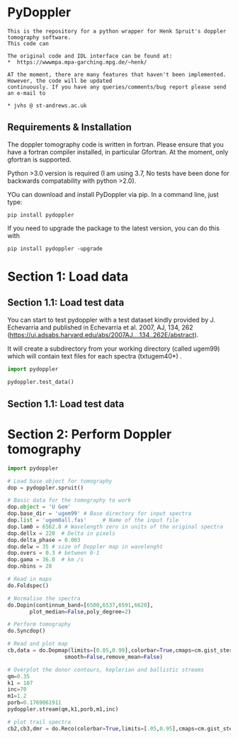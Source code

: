 # PyDoppler

    This is the repository for a python wrapper for Henk Spruit's doppler tomography software.
    This code can

    The original code and IDL interface can be found at:
    *  https://wwwmpa.mpa-garching.mpg.de/~henk/

    AT the moment, there are many features that haven't been implemented. However, the code will be updated
    continuously. If you have any queries/comments/bug report please send an e-mail to

    * jvhs @ st-andrews.ac.uk

  ## Requirements & Installation

  The doppler tomography code is written in fortran. Please ensure that you have a fortran compiler installed, in particular Gfortran.
  At the moment, only gfortran is supported.


  Python >3.0 version is required (I am using 3.7, No tests have been done for backwards compatability with python >2.0).

  YOu can download and install PyDoppler via pip. In a command line, just type:

  ```
  pip install pydoppler
  ```

  If you need to upgrade the package to the latest version, you can do this with
  ```
  pip install pydoppler -upgrade
  ```


  #  Section 1: Load data

  ##  Section 1.1: Load test data

  You can start to test pydoppler with a test dataset kindly provided by J. Echevarria and published
  in Echevarria et al. 2007, AJ, 134, 262 (https://ui.adsabs.harvard.edu/abs/2007AJ....134..262E/abstract).

  It will create a subdirectory from your working directory (called ugem99) which will contain text files
  for each spectra (txtugem40*) .
  ```python
  import pydoppler

  pydoppler.test_data()

  ```
  ##  Section 1.1: Load test data

  #  Section 2: Perform Doppler tomography


  ```python
  import pydoppler

  # Load base object for tomography
  dop = pydoppler.spruit()

  # Basic data for the tomography to work
  dop.object = 'U Gem'
  dop.base_dir = 'ugem99' # Base directory for input spectra
  dop.list = 'ugem0all.fas'		# Name of the input file
  dop.lam0 = 6562.8 # Wavelength zero in units of the original spectra
  dop.dellx = 220  # Delta in pixels
  dop.delta_phase = 0.003
  dop.delw = 35	# size of Doppler map in wavelenght
  dop.overs = 0.3 # between 0-1
  dop.gama = 36.0  # km /s
  dop.nbins = 28


  ```

  ```python
  # Read in maps
  do.Foldspec()

  # Normalise the spectra
  do.Dopin(continnum_band=[6500,6537,6591,6620],
  		 plot_median=False,poly_degree=2)

  # Perform tomography
  do.Syncdop()

  # Read and plot map
  cb,data = do.Dopmap(limits=[0.05,0.99],colorbar=True,cmaps=cm.gist_stern_r,
  					smooth=False,remove_mean=False)

  # Overplot the donor contours, keplerian and ballistic streams
  qm=0.35
  k1 = 107
  inc=70
  m1=1.2
  porb=0.1769061911
  pydoppler.stream(qm,k1,porb,m1,inc)

  # plot trail spectra
  cb2,cb3,dmr = do.Reco(colorbar=True,limits=[.05,0.95],cmaps=cm.gist_stern_r)
  ```

